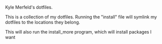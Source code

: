 Kyle Merfeld's dotfiles.

This is a collection of my dotfiles. Running the "install" file will
symlink my dotfiles to the locations they belong.

This will also run the install_more program, which will install packages I want
